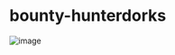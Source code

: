 # bounty-hunterdorks
![image](https://github.com/user-attachments/assets/f99a43a9-ee47-4f66-8b6d-21dceeb5d0f4)
